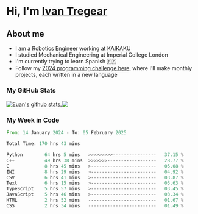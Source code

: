 # Hi, I'm [Ivan Tregear](https://www.linkedin.com/in/ivantregear/)

## About me

* I am a Robotics Engineer working at [KAIKAKU](https://github.com/KAIKAKU-AI)
* I studied Mechanical Engineering at Imperial College London
* I'm currently trying to learn Spanish :es:
* Follow my [2024 programming challenge here](https://github.com/ITregear?tab=repositories), where I'll make monthly projects, each written in a new language


### My GitHub Stats

<a href="#my-github-stats">
  <img align="center" src="https://github-readme-stats.vercel.app/api?username=itregear&count_private=true&show_icons=true&include_all_commits=true&theme=material-palenight" alt="Euan's github stats" />
</a>

<a href="#my-github-stats">
  <img align="center" src="https://github-readme-stats.vercel.app/api/top-langs/?username=itregear&layout=compact&theme=material-palenight" />
</a>

### My Week in Code
<!--START_SECTION:waka-->

```rust
From: 14 January 2024 - To: 05 February 2025

Total Time: 170 hrs 43 mins

Python        64 hrs 5 mins   >>>>>>>>>----------------   37.15 %
C++           49 hrs 38 mins  >>>>>>>------------------   28.77 %
C             8 hrs 45 mins   >------------------------   05.08 %
INI           8 hrs 29 mins   >------------------------   04.92 %
CSV           6 hrs 41 mins   >------------------------   03.87 %
Text          6 hrs 15 mins   >------------------------   03.63 %
TypeScript    5 hrs 57 mins   >------------------------   03.45 %
JavaScript    5 hrs 46 mins   >------------------------   03.34 %
HTML          2 hrs 52 mins   -------------------------   01.67 %
CSS           2 hrs 34 mins   -------------------------   01.49 %
```

<!--END_SECTION:waka-->
